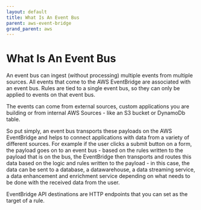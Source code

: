 ```yaml
---
layout: default
title: What Is An Event Bus
parent: aws-event-bridge
grand_parent: aws
---
```


# What Is An Event Bus

An event bus can ingest (without processing) multiple events from multiple sources. All events that come to the AWS EventBridge are associated with an event bus. Rules are tied to a single event bus, so they can only be applied to events on that event bus.

The events can come from external sources, custom applications you are building or from internal AWS Sources - like an S3 bucket or DynamoDb table.

So put simply, an event bus transports these payloads on the AWS EventBridge and helps to connect applications with data from a variety of different sources. For example if the user clicks a submit button on a form, the payload goes on to an event bus - based on the rules written to the payload that is on the bus, the EventBridge then transports and routes this data based on the logic and rules written to the payload - in this case, the data can be sent to a database, a datawarehouse, a data streaming service, a data enhancement and enrichment service depending on what needs to be done with the received data from the user.

EventBridge API destinations are HTTP endpoints that you can set as the target of a rule.
